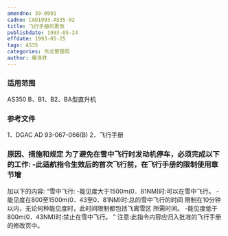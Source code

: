 ```yaml
---
amendno: 39-0991
cadno: CAD1993-AS35-02
title: 飞行手册的更改
publishdate: 1993-05-24
effdate: 1993-05-25
tags: AS35
categories: 东北管理局
author: 屠泽轶
---
```


### 适用范围 
AS350 B、B1、B2、BA型直升机

<!--more-->
### 参考文件
1．DGAC AD 93-067-066(B) 
2．飞行手册

### 原因、措施和规定     为了避免在雪中飞行时发动机停车，必须完成以下的工作:     -此适航指令生效后的首次飞行前，在飞行手册的限制使用章节增
加以下的内容: “雪中飞行: -能见度大于1500m(0．81NM)时:可以在雪中飞行。     -能见度在800至1500m(0．43至0．81NM)时:总的雪中飞行的时间
限制在10分钟以内，无论何种能见度时，此时间限制都包括飞离雪区
所需时间。     -能见度低于800m(0．43NM)时:禁止在雪中飞行。 ”    注意:此指令内容应归入批准的飞行手册的修改页中。
